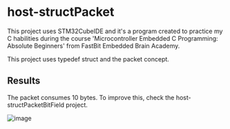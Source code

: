 # host-structPacket
This project uses STM32CubeIDE and it's a program created to practice my C habilities during the course 'Microcontroller Embedded C Programming: Absolute Beginners' from FastBit Embedded Brain Academy.

This project uses typedef struct and the packet concept.

## Results

The packet consumes 10 bytes. To improve this, check the host-structPacketBitField project.

![image](https://user-images.githubusercontent.com/58916022/206182265-40f00f62-affd-4eb8-8d81-41d5480d080d.png)
